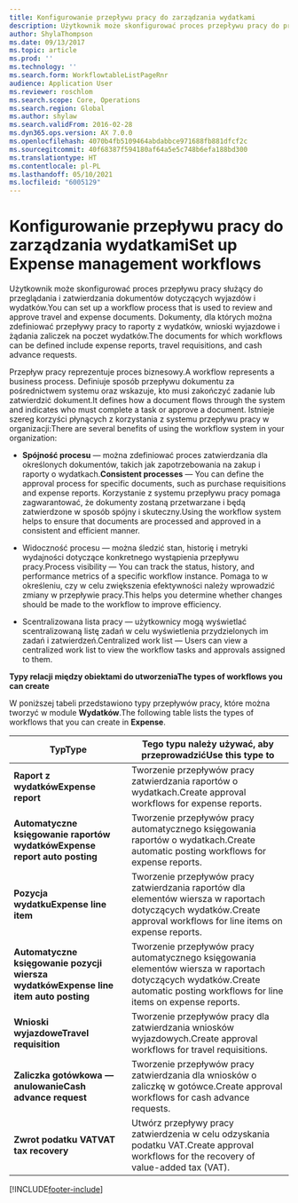 ```yaml
---
title: Konfigurowanie przepływu pracy do zarządzania wydatkami
description: Użytkownik może skonfigurować proces przepływu pracy do przeglądania i zatwierdzania dokumentów dotyczących wyjazdów i wydatków.
author: ShylaThompson
ms.date: 09/13/2017
ms.topic: article
ms.prod: ''
ms.technology: ''
ms.search.form: WorkflowtableListPageRnr
audience: Application User
ms.reviewer: roschlom
ms.search.scope: Core, Operations
ms.search.region: Global
ms.author: shylaw
ms.search.validFrom: 2016-02-28
ms.dyn365.ops.version: AX 7.0.0
ms.openlocfilehash: 4070b4fb5109464abdabbce971688fb881dfcf2c
ms.sourcegitcommit: 40f68387f594180af64a5e5c748b6efa188bd300
ms.translationtype: HT
ms.contentlocale: pl-PL
ms.lasthandoff: 05/10/2021
ms.locfileid: "6005129"
---
```

# <a name="set-up-expense-management-workflows"></a><span data-ttu-id="7d536-103">Konfigurowanie przepływu pracy do zarządzania wydatkami</span><span class="sxs-lookup"><span data-stu-id="7d536-103">Set up Expense management workflows</span></span>

<span data-ttu-id="7d536-104">Użytkownik może skonfigurować proces przepływu pracy służący do przeglądania i zatwierdzania dokumentów dotyczących wyjazdów i wydatków.</span><span class="sxs-lookup"><span data-stu-id="7d536-104">You can set up a workflow process that is used to review and approve travel and expense documents.</span></span> <span data-ttu-id="7d536-105">Dokumenty, dla których można zdefiniować przepływy pracy to raporty z wydatków, wnioski wyjazdowe i żądania zaliczek na poczet wydatków.</span><span class="sxs-lookup"><span data-stu-id="7d536-105">The documents for which workflows can be defined include expense reports, travel requisitions, and cash advance requests.</span></span>

<span data-ttu-id="7d536-106">Przepływ pracy reprezentuje proces biznesowy.</span><span class="sxs-lookup"><span data-stu-id="7d536-106">A workflow represents a business process.</span></span> <span data-ttu-id="7d536-107">Definiuje sposób przepływu dokumentu za pośrednictwem systemu oraz wskazuje, kto musi zakończyć zadanie lub zatwierdzić dokument.</span><span class="sxs-lookup"><span data-stu-id="7d536-107">It defines how a document flows through the system and indicates who must complete a task or approve a document.</span></span> <span data-ttu-id="7d536-108">Istnieje szereg korzyści płynących z korzystania z systemu przepływu pracy w organizacji:</span><span class="sxs-lookup"><span data-stu-id="7d536-108">There are several benefits of using the workflow system in your organization:</span></span>

-   <span data-ttu-id="7d536-109">**Spójność procesu** — można zdefiniować proces zatwierdzania dla określonych dokumentów, takich jak zapotrzebowania na zakup i raporty o wydatkach.</span><span class="sxs-lookup"><span data-stu-id="7d536-109">**Consistent processes** — You can define the approval process for specific documents, such as purchase requisitions and expense reports.</span></span> <span data-ttu-id="7d536-110">Korzystanie z systemu przepływu pracy pomaga zagwarantować, że dokumenty zostaną przetwarzane i będą zatwierdzone w sposób spójny i skuteczny.</span><span class="sxs-lookup"><span data-stu-id="7d536-110">Using the workflow system helps to ensure that documents are processed and approved in a consistent and efficient manner.</span></span>

-   <span data-ttu-id="7d536-111">Widoczność procesu — można śledzić stan, historię i metryki wydajności dotyczące konkretnego wystąpienia przepływu pracy.</span><span class="sxs-lookup"><span data-stu-id="7d536-111">Process visibility — You can track the status, history, and performance metrics of a specific workflow instance.</span></span> <span data-ttu-id="7d536-112">Pomaga to w określeniu, czy w celu zwiększenia efektywności należy wprowadzić zmiany w przepływie pracy.</span><span class="sxs-lookup"><span data-stu-id="7d536-112">This helps you determine whether changes should be made to the workflow to improve efficiency.</span></span>

-   <span data-ttu-id="7d536-113">Scentralizowana lista pracy — użytkownicy mogą wyświetlać scentralizowaną listę zadań w celu wyświetlenia przydzielonych im zadań i zatwierdzeń.</span><span class="sxs-lookup"><span data-stu-id="7d536-113">Centralized work list — Users can view a centralized work list to view the workflow tasks and approvals assigned to them.</span></span> 

<span data-ttu-id="7d536-114">**Typy relacji między obiektami do utworzenia**</span><span class="sxs-lookup"><span data-stu-id="7d536-114">**The types of workflows you can create**</span></span>

<span data-ttu-id="7d536-115">W poniższej tabeli przedstawiono typy przepływów pracy, które można tworzyć w module **Wydatków**.</span><span class="sxs-lookup"><span data-stu-id="7d536-115">The following table lists the types of workflows that you can create in **Expense**.</span></span>


|              <span data-ttu-id="7d536-116"><strong>Typ</strong></span><span class="sxs-lookup"><span data-stu-id="7d536-116"><strong>Type</strong></span></span>              |                   <span data-ttu-id="7d536-117"><strong>Tego typu należy używać, aby przeprowadzić</strong></span><span class="sxs-lookup"><span data-stu-id="7d536-117"><strong>Use this type to</strong></span></span>                   |
|-------------------------------------------------|-----------------------------------------------------------------------|
|         <span data-ttu-id="7d536-118"><strong>Raport z wydatków</strong></span><span class="sxs-lookup"><span data-stu-id="7d536-118"><strong>Expense report</strong></span></span>         |            <span data-ttu-id="7d536-119">Tworzenie przepływów pracy zatwierdzania raportów o wydatkach.</span><span class="sxs-lookup"><span data-stu-id="7d536-119">Create approval workflows for expense reports.</span></span>             |
|  <span data-ttu-id="7d536-120"><strong>Automatyczne księgowanie raportów wydatków</strong></span><span class="sxs-lookup"><span data-stu-id="7d536-120"><strong>Expense report auto posting</strong></span></span>   |        <span data-ttu-id="7d536-121">Tworzenie przepływów pracy automatycznego księgowania raportów o wydatkach.</span><span class="sxs-lookup"><span data-stu-id="7d536-121">Create automatic posting workflows for expense reports.</span></span>        |
|       <span data-ttu-id="7d536-122"><strong>Pozycja wydatku</strong></span><span class="sxs-lookup"><span data-stu-id="7d536-122"><strong>Expense line item</strong></span></span>        |     <span data-ttu-id="7d536-123">Tworzenie przepływów pracy zatwierdzania raportów dla elementów wiersza w raportach dotyczących wydatków.</span><span class="sxs-lookup"><span data-stu-id="7d536-123">Create approval workflows for line items on expense reports.</span></span>      |
| <span data-ttu-id="7d536-124"><strong>Automatyczne księgowanie pozycji wiersza wydatków</strong></span><span class="sxs-lookup"><span data-stu-id="7d536-124"><strong>Expense line item auto posting</strong></span></span> | <span data-ttu-id="7d536-125">Tworzenie przepływów pracy automatycznego księgowania elementów wiersza w raportach dotyczących wydatków.</span><span class="sxs-lookup"><span data-stu-id="7d536-125">Create automatic posting workflows for line items on expense reports.</span></span> |
|       <span data-ttu-id="7d536-126"><strong>Wnioski wyjazdowe</strong></span><span class="sxs-lookup"><span data-stu-id="7d536-126"><strong>Travel requisition</strong></span></span>       |          <span data-ttu-id="7d536-127">Tworzenie przepływów pracy dla zatwierdzania wniosków wyjazdowych.</span><span class="sxs-lookup"><span data-stu-id="7d536-127">Create approval workflows for travel requisitions.</span></span>           |
|      <span data-ttu-id="7d536-128"><strong>Zaliczka gotówkowa — anulowanie</strong></span><span class="sxs-lookup"><span data-stu-id="7d536-128"><strong>Cash advance request</strong></span></span>      |         <span data-ttu-id="7d536-129">Tworzenie przepływów pracy zatwierdzania dla wniosków o zaliczkę w gotówce.</span><span class="sxs-lookup"><span data-stu-id="7d536-129">Create approval workflows for cash advance requests.</span></span>          |
|        <span data-ttu-id="7d536-130"><strong>Zwrot podatku VAT</strong></span><span class="sxs-lookup"><span data-stu-id="7d536-130"><strong>VAT tax recovery</strong></span></span>        | <span data-ttu-id="7d536-131">Utwórz przepływy pracy zatwierdzenia w celu odzyskania podatku VAT.</span><span class="sxs-lookup"><span data-stu-id="7d536-131">Create approval workflows for the recovery of value-added tax (VAT).</span></span>  |



[!INCLUDE[footer-include](../includes/footer-banner.md)]